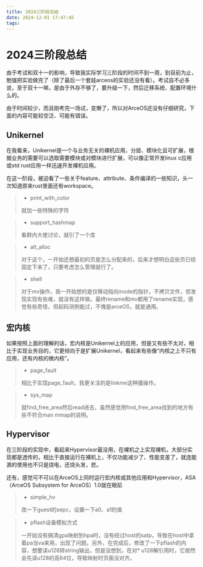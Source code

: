 ```yaml
---
title: 2024三阶段总结
date: 2024-12-01 17:47:45
tags:
---
```


# 2024三阶段总结

由于考试和双十一的影响，导致我实际学习三阶段的时间不到一周，到目前为止，勉强把实验做完了（除了最后一个套娃arceos的实验还没有看）。考试自不必多说，至于双十一嘛，是由于外存不够了，要升级一下，然后迁移系统、配置环境什么的。

由于时间较少，而且刚考完一场试，变懒了，所以对ArceOS还没有仔细研究，下面的内容可能较空泛、可能有错误。

## Unikernel
在我看来，Unikernel是一个与业务无关的裸机应用，分层、模块化且可扩展，根据业务的需要可以选取需要模块或对模块进行扩展，可以像正常开发linux c应用或std rust应用一样迅速开发裸机应用。

在这一阶段，被迫看了一些关于feature、attribute、条件编译的一些知识，头一次知道原来rust里面还有workspace。

>- print_with_color 
>
>就加一些特殊的字符

>- support_hashmap
>
>看群内大佬讨论，就引了一个库

>- alt_alloc
>
> 对于这个，一开始还想最初的页是怎么分配来的，后来才想明白这些页已经固定下来了，只要考虑怎么管理就行了。

>- shell
>
> 对于mv操作，我一开始想的是仅移动指向inode的指针，不拷贝文件，但发现实现有些难，就没有这样做。最终rename和mv都用了rename实现，感觉有些奇怪，但起码测例能过，不愧是arceOS，就是通用。

## 宏内核
如果按照上面的理解的话，宏内核是Unikernel上的应用，但是又有些不太对，相比于实现业务目的，它更倾向于是扩展Unikernel，看起来有些像“内核之上不只有应用，还有内核的微内核”。

>- page_fault
>
> 相比于实现page_fault，我更关注的是linkme这种骚操作。

>- sys_map
>
> 就find_free_area然后read进去，虽然感觉用find_free_area找到的地方有些不符合man mmap的说明。

## Hypervisor
在三阶段的实现中，看起来Hypervisor最没用，在裸机之上实现裸机，大部分实现都是透传的，相比于直接运行在裸机上，不仅功能减少了、性能变差了，就连能源的使用也不只是烧电，还烧头发，悲。

还有，感觉可不可以在ArceOS上同时运行宏内核或其他应用和Hypervisor，ASA（ArceOS Subsystem for ArceOS）1.0就在眼前

>- simple_hv
>
> 改一下guest的sepc，设置一下a0、a1的值

>- pflash设备模拟方式
>
> 一开始没有搞清gpa映射到hpa时，没有经过host的satp，导致在host中拿着pa当va来用，出现了问题。另外，在完成后，修改了一下pflash的内容，想要读u128转string输出，但是没想到，在对* u128解引用时，它居然会先读u128的高64位，导致映射时页面没对齐。